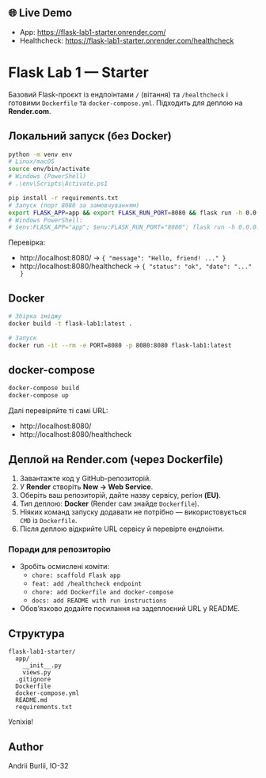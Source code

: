 ## 🌐 Live Demo
- App: https://flask-lab1-starter.onrender.com/
- Healthcheck: https://flask-lab1-starter.onrender.com/healthcheck
# Flask Lab 1 — Starter

Базовий Flask-проєкт із ендпоінтами `/` (вітання) та `/healthcheck` і готовими `Dockerfile` та `docker-compose.yml`. Підходить для деплою на **Render.com**.

## Локальний запуск (без Docker)

```bash
python -m venv env
# Linux/macOS
source env/bin/activate
# Windows (PowerShell)
# .\env\Scripts\Activate.ps1

pip install -r requirements.txt
# Запуск (порт 8080 за замовчуванням)
export FLASK_APP=app && export FLASK_RUN_PORT=8080 && flask run -h 0.0.0.0
# Windows PowerShell:
# $env:FLASK_APP="app"; $env:FLASK_RUN_PORT="8080"; flask run -h 0.0.0.0
```

Перевірка:
- http://localhost:8080/ → `{ "message": "Hello, friend! ..." }`
- http://localhost:8080/healthcheck → `{ "status": "ok", "date": "..." }`

## Docker

```bash
# Збірка іміджу
docker build -t flask-lab1:latest .

# Запуск
docker run -it --rm -e PORT=8080 -p 8080:8080 flask-lab1:latest
```

## docker-compose

```bash
docker-compose build
docker-compose up
```

Далі перевіряйте ті самі URL:
- http://localhost:8080/
- http://localhost:8080/healthcheck

## Деплой на Render.com (через Dockerfile)

1. Завантажте код у GitHub-репозиторій.
2. У **Render** створіть **New → Web Service**.
3. Оберіть ваш репозиторій, дайте назву сервісу, регіон **(EU)**.
4. Тип деплою: **Docker** (Render сам знайде `Dockerfile`).
5. Ніяких команд запуску додавати не потрібно — використовується `CMD` із `Dockerfile`.
6. Після деплою відкрийте URL сервісу й перевірте ендпоінти.

### Поради для репозиторію

- Зробіть осмислені коміти:
  - `chore: scaffold Flask app`
  - `feat: add /healthcheck endpoint`
  - `chore: add Dockerfile and docker-compose`
  - `docs: add README with run instructions`
- Обов’язково додайте посилання на задеплоєний URL у README.

## Структура
```
flask-lab1-starter/
  app/
    __init__.py
    views.py
  .gitignore
  Dockerfile
  docker-compose.yml
  README.md
  requirements.txt
```

Успіхів!
## Author
Andrii Burlii, ІО-32
